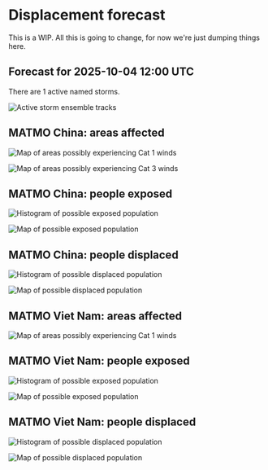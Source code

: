 # Displacement forecast

This is a WIP. All this is going to change, for now we're just dumping things here.

## Forecast for 2025-10-04 12:00 UTC

There are 1 active named storms.

![Active storm ensemble tracks](ECMWF_TC_tracks_20251004120000.png)


## MATMO China: areas affected

![Map of areas possibly experiencing Cat 1 winds](impact-map_TC_ECMWF_ens_MATMO_2025-10-04_12UTC_CHN_cat1.png)


![Map of areas possibly experiencing Cat 3 winds](impact-map_TC_ECMWF_ens_MATMO_2025-10-04_12UTC_CHN_cat3.png)


## MATMO China: people exposed

![Histogram of possible exposed population](impact-histogram_TC_ECMWF_ens_MATMO_2025-10-04_12UTC_CHN_exposed.png)

![Map of possible exposed population](impact-map_TC_ECMWF_ens_MATMO_2025-10-04_12UTC_CHN_exposed.png)


## MATMO China: people displaced

![Histogram of possible displaced population](impact-histogram_TC_ECMWF_ens_MATMO_2025-10-04_12UTC_CHN_displaced.png)


![Map of possible displaced population](impact-map_TC_ECMWF_ens_MATMO_2025-10-04_12UTC_CHN_displaced.png)


## MATMO Viet Nam: areas affected

![Map of areas possibly experiencing Cat 1 winds](impact-map_TC_ECMWF_ens_MATMO_2025-10-04_12UTC_VNM_cat1.png)


## MATMO Viet Nam: people exposed

![Histogram of possible exposed population](impact-histogram_TC_ECMWF_ens_MATMO_2025-10-04_12UTC_VNM_exposed.png)

![Map of possible exposed population](impact-map_TC_ECMWF_ens_MATMO_2025-10-04_12UTC_VNM_exposed.png)


## MATMO Viet Nam: people displaced

![Histogram of possible displaced population](impact-histogram_TC_ECMWF_ens_MATMO_2025-10-04_12UTC_VNM_displaced.png)


![Map of possible displaced population](impact-map_TC_ECMWF_ens_MATMO_2025-10-04_12UTC_VNM_displaced.png)


